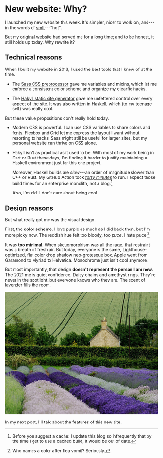 # New website: Why?

I launched my new website this week.
It's simpler, nicer to work on, and---in the words of [smlt]---"hot".

[smlt]: https://twitter.com/crombird

But my [original website] had served me for a long time; and to be honest, it still holds up today.
Why rewrite it?

[original website]: https://web.archive.org/web/20210304054348/https://lambda.xyz/

## Technical reasons

When I built my website in 2013, I used the best tools that I knew of at the time.

- The [Sass CSS preprocessor][Sass] gave me variables and mixins, which let me enforce a consistent color scheme and organize my clearfix hacks.

[Sass]: https://sass-lang.com/

- The [Hakyll static site generator][Hakyll] gave me unfettered control over every aspect of the site.
  It was also written in Haskell, which (to my teenage self) was really cool.

[Hakyll]: https://jaspervdj.be/hakyll/

But these value propositions don't really hold today.

- Modern CSS is powerful.
  I can use CSS variables to share colors and fonts.
  Flexbox and Grid let me express the layout I want without resorting to hacks.
  Sass might still be useful for larger sites, but my personal website can thrive on CSS alone.

- Hakyll isn't as practical as it used to be.
  With most of my work being in Dart or Rust these days, I'm finding it harder to justify maintaining a Haskell environment just for this one project.

  Moreover, Haskell builds are *slow*---an order of magnitude slower than C++ or Rust.
  My GitHub Action took [*forty minutes*][that's four tens] to run.
  I expect those build times for an enterprise monolith, not a blog.[^cache]

  Also, I'm old.
  I don't care about being cool.

[that's four tens]: https://github.com/lambda-fairy/lambda-fairy.github.io/actions/runs/1153509822
[^cache]: Before you suggest a cache: I update this blog so infrequently that by the time I get to use a cached build, it would be out of date.

## Design reasons

But what really got me was the visual design.

First, the **color scheme**.
I love purple as much as I did back then, but I'm more picky now.
The reddish hue felt too bloody, too *puce*.
I hate puce.[^puce]

[^puce]: Who names a color after flea vomit? Seriously.

It was **too minimal**.
When skeuomorphism was all the rage, that restraint was a breath of fresh air.
But today, everyone is the same, Lighthouse-optimized, flat color drop shadow neo-grotesque box.
Apple went from Garamond to Myriad to Helvetica.
Monochrome just isn't cool anymore.

But most importantly, that design **doesn't represent the person I am now**.
The 2021 me is quiet confidence.
Daisy chains and amethyst rings.
They're never in the spotlight, but everyone knows who they are.
The scent of lavender fills the room.

<a class="image-box" href="https://commons.wikimedia.org/wiki/File:Snowshil-Lavender.jpg">
<img src="/images/2021/750px-Snowshil-Lavender.jpg" alt="A field of lavender.">
</a>

In my next post, I'll talk about the features of this new site.
